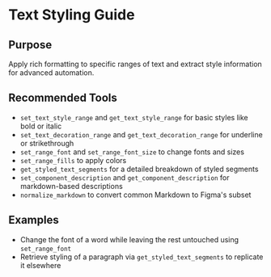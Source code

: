 # Text Styling Guide

## Purpose

Apply rich formatting to specific ranges of text and extract style information for advanced automation.

## Recommended Tools

- `set_text_style_range` and `get_text_style_range` for basic styles like bold or italic
- `set_text_decoration_range` and `get_text_decoration_range` for underline or strikethrough
- `set_range_font` and `set_range_font_size` to change fonts and sizes
- `set_range_fills` to apply colors
- `get_styled_text_segments` for a detailed breakdown of styled segments
- `set_component_description` and `get_component_description` for markdown-based descriptions
- `normalize_markdown` to convert common Markdown to Figma's subset

## Examples

- Change the font of a word while leaving the rest untouched using `set_range_font`
- Retrieve styling of a paragraph via `get_styled_text_segments` to replicate it elsewhere
